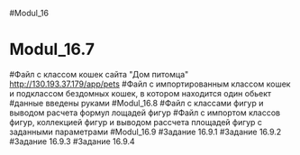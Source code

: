 #Modul_16
# Modul_16.7
#Файл с классом кошек сайта "Дом питомца" http://130.193.37.179/app/pets
#Файл с импортированным классом кошек и подклассом бездомных кошек, в котором находится один обьект
#данные введены руками
#Modul_16.8
#Файл с классами фигур и выводом расчета формул лощадей фигур
#Файл с импортом классов фигур, коллекцией фигур и выводом рассчета площадей фигур с заданными параметрами
#Modul_16.9
#Задание 16.9.1
#Задание 16.9.2
#Задание 16.9.3
#Задание 16.9.4
